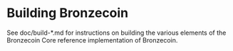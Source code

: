 Building Bronzecoin
================

See doc/build-*.md for instructions on building the various
elements of the Bronzecoin Core reference implementation of Bronzecoin.
